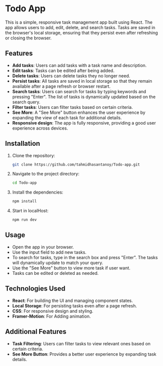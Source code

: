 # Todo App

This is a simple, responsive task management app built using React. The app allows users to add, edit, delete, and search tasks. Tasks are saved in the browser's local storage, ensuring that they persist even after refreshing or closing the browser.

## Features

- **Add tasks**: Users can add tasks with a task name and description.
- **Edit tasks**: Tasks can be edited after being added.
- **Delete tasks**: Users can delete tasks they no longer need.
- **Persist tasks**: All tasks are saved in local storage so that they remain available after a page refresh or browser restart.
- **Search tasks**: Users can search for tasks by typing keywords and pressing "Enter". The list of tasks is dynamically updated based on the search query.
- **Filter tasks**: Users can filter tasks based on certain criteria.
- **See More**: A "See More" button enhances the user experience by expanding the view of each task for additional details.
- **Responsive design**: The app is fully responsive, providing a good user experience across devices.

## Installation

1. Clone the repository:
   ```bash
   git clone https://github.com/tahmidhasantanoy/Todo-app.git
   ```
2. Navigate to the project directory:
   ```bash
   cd Todo-app
   ```
3. Install the dependencies:
   ```bash
   npm install
   ```
4. Start in localHost:
   ```bash
   npm run dev
   ```

## Usage

- Open the app in your browser.
- Use the input field to add new tasks.
- To search for tasks, type in the search box and press "Enter". The tasks will dynamically update to match your query.
- Use the "See More" button to view more task if user want.
- Tasks can be edited or deleted as needed.

## Technologies Used

- **React**: For building the UI and managing component states.
- **Local Storage**: For persisting tasks even after a page refresh.
- **CSS**: For responsive design and styling.
- **Framer-Motion**: For Adding animation.

## Additional Features

- **Task Filtering**: Users can filter tasks to view relevant ones based on certain criteria.
- **See More Button**: Provides a better user experience by expanding task details.
